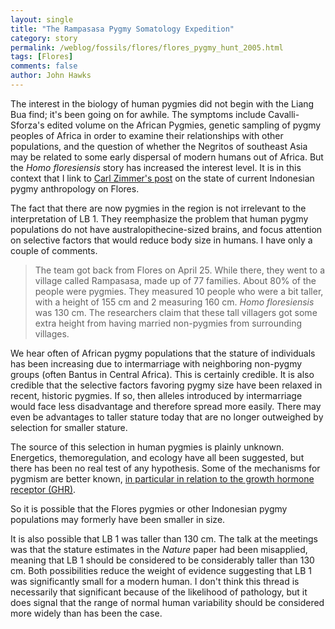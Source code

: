 ```yaml
---
layout: single 
title: "The Rampasasa Pygmy Somatology Expedition" 
category: story
permalink: /weblog/fossils/flores/flores_pygmy_hunt_2005.html
tags: [Flores] 
comments: false 
author: John Hawks 
---
```



<p>
The interest in the biology of human pygmies did not begin with the Liang Bua find; it's been going on for awhile. The symptoms include Cavalli-Sforza's edited volume on the African Pygmies, genetic sampling of pygmy peoples of Africa in order to examine their relationships with other populations, and the question of whether the Negritos of southeast Asia may be related to some early dispersal of modern humans out of Africa. But the <i>Homo floresiensis</i> story has increased the interest level. It is in this context that I link to <a href="http://www.corante.com/loom/archives/2005/04/29/hobbits_alive.php">Carl Zimmer's post</a> on the state of current Indonesian pygmy anthropology on Flores. 
</p>

<p>
The fact that there are now pygmies in the region is not irrelevant to the interpretation of LB 1. They reemphasize the problem that human pygmy populations do not have australopithecine-sized brains, and focus attention on selective factors that would reduce body size in humans. I have only a couple of comments. 
</p>

<blockquote>The team got back from Flores on April 25. While there, they went to a village called Rampasasa, made up of 77 families. About 80% of the people were pygmies. They measured 10 people who were a bit taller, with a height of 155 cm and 2 measuring 160 cm. <i>Homo floresiensis</i> was 130 cm. The researchers claim that these tall villagers got some extra height from having married non-pygmies from surrounding villages.</blockquote>

<p>
We hear often of African pygmy populations that the stature of individuals has been increasing due to intermarriage with neighboring non-pygmy groups (often Bantus in Central Africa). This is certainly credible. It is also credible that the selective factors favoring pygmy size have been relaxed in recent, historic pygmies. If so, then alleles introduced by intermarriage would face less disadvantage and therefore spread more easily. There may even be advantages to taller stature today that are no longer outweighed by selection for smaller stature. 
</p>

<p>
The source of this selection in human pygmies is plainly unknown. Energetics, themoregulation, and ecology have all been suggested, but there has been no real test of any hypothesis. Some of the mechanisms for pygmism are better known, <a href="http://www.ncbi.nlm.nih.gov/entrez/query.fcgi?cmd=Retrieve&db=PubMed&dopt=Abstract&list_uids=11924928">in particular in relation to the growth hormone receptor (GHR)</a>. 
</p>

<p>
So it is possible that the Flores pygmies or other Indonesian pygmy populations may formerly have been smaller in size. 
</p>

<p>
It is also possible that LB 1 was taller than 130 cm. The talk at the meetings was that the stature estimates in the <i>Nature</i> paper had been misapplied, meaning that LB 1 should be considered to be considerably taller than 130 cm. Both possibilities reduce the weight of evidence suggesting that LB 1 was significantly small for a modern human. I don't think this thread is necessarily that significant because of the likelihood of pathology, but it does signal that the range of normal human variability should be considered more widely than has been the case. 
</p>

